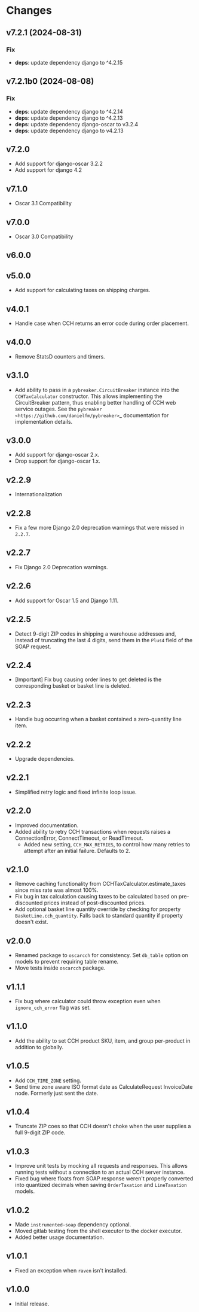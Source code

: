 # Changes

## v7.2.1 (2024-08-31)

### Fix

- **deps**: update dependency django to ^4.2.15

## v7.2.1b0 (2024-08-08)

### Fix

- **deps**: update dependency django to ^4.2.14
- **deps**: update dependency django to ^4.2.13
- **deps**: update dependency django-oscar to v3.2.4
- **deps**: update dependency django to v4.2.13

## v7.2.0

- Add support for django-oscar 3.2.2
- Add support for django 4.2

## v7.1.0

- Oscar 3.1 Compatibility

## v7.0.0

- Oscar 3.0 Compatibility

## v6.0.0


## v5.0.0

- Add support for calculating taxes on shipping charges.

## v4.0.1

- Handle case when CCH returns an error code during order placement.

## v4.0.0

- Remove StatsD counters and timers.

## v3.1.0

- Add ability to pass in a ``pybreaker.CircuitBreaker`` instance into the ``CCHTaxCalculator`` constructor. This allows implementing the CircuitBreaker pattern, thus enabling better handling of CCH web service outages. See the `pybreaker <https://github.com/danielfm/pybreaker>`_ documentation for implementation details.

## v3.0.0

- Add support for django-oscar 2.x.
- Drop support for django-oscar 1.x.

## v2.2.9

- Internationalization

## v2.2.8

- Fix a few more Django 2.0 deprecation warnings that were missed in ``2.2.7``.

## v2.2.7

- Fix Django 2.0 Deprecation warnings.

## v2.2.6

- Add support for Oscar 1.5 and Django 1.11.

## v2.2.5

- Detect 9-digit ZIP codes in shipping a warehouse addresses and, instead of truncating the last 4 digits, send them in the `Plus4` field of the SOAP request.

## v2.2.4

- [Important] Fix bug causing order lines to get deleted is the corresponding basket or basket line is deleted.

## v2.2.3

- Handle bug occurring when a basket contained a zero-quantity line item.

## v2.2.2

- Upgrade dependencies.

## v2.2.1

- Simplified retry logic and fixed infinite loop issue.

## v2.2.0

- Improved documentation.
- Added ability to retry CCH transactions when requests raises a ConnectionError, ConnectTimeout, or ReadTimeout.
    - Added new setting, ``CCH_MAX_RETRIES``, to control how many retries to attempt after an initial failure. Defaults to 2.

## v2.1.0

- Remove caching functionality from CCHTaxCalculator.estimate_taxes since miss rate was almost 100%.
- Fix bug in tax calculation causing taxes to be calculated based on pre-discounted prices instead of post-discounted prices.
- Add optional basket line quantity override by checking for property `BasketLine.cch_quantity`. Falls back to standard quantity if property doesn't exist.


## v2.0.0

- Renamed package to `oscarcch` for consistency. Set `db_table` option on models to prevent requiring table rename.
- Move tests inside `oscarcch` package.


## v1.1.1

- Fix bug where calculator could throw exception even when `ignore_cch_error` flag was set.


## v1.1.0

- Add the ability to set CCH product SKU, item, and group per-product in addition to globally.


## v1.0.5

- Add `CCH_TIME_ZONE` setting.
- Send time zone aware ISO format date as CalculateRequest InvoiceDate node. Formerly just sent the date.


## v1.0.4

- Truncate ZIP coes so that CCH doesn't choke when the user supplies a full 9-digit ZIP code.


## v1.0.3

- Improve unit tests by mocking all requests and responses. This allows running tests without a connection to an actual CCH server instance.
- Fixed bug where floats from SOAP response weren't properly converted into quantized decimals when saving `OrderTaxation` and `LineTaxation` models.


## v1.0.2

- Made `instrumented-soap` dependency optional.
- Moved gitlab testing from the shell executor to the docker executor.
- Added better usage documentation.


## v1.0.1

- Fixed an exception when `raven` isn't installed.


## v1.0.0

- Initial release.
